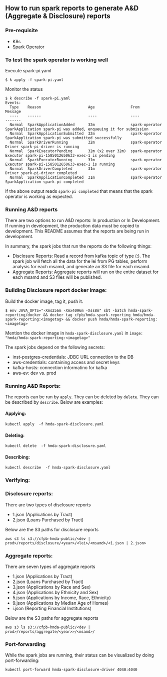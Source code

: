 ## How to run spark reports to generate A&D (Aggregate & Disclosure) reports

### Pre-requisite

- K8s
- Spark Operator

### To test the spark operator is working well

Execute spark-pi.yaml

```
$ k apply -f spark-pi.yaml
```

Monitor the status

```
$ k describe -f spark-pi.yaml
Events:
  Type    Reason                     Age                From            Message
  ----    ------                     ----               ----            -------
  Normal  SparkApplicationAdded      32m                spark-operator  SparkApplication spark-pi was added, enqueuing it for submission
  Normal  SparkApplicationSubmitted  32m                spark-operator  SparkApplication spark-pi was submitted successfully
  Normal  SparkDriverRunning         32m                spark-operator  Driver spark-pi-driver is running
  Normal  SparkExecutorPending       32m (x2 over 32m)  spark-operator  Executor spark-pi-1585012650633-exec-1 is pending
  Normal  SparkExecutorRunning       31m                spark-operator  Executor spark-pi-1585012650633-exec-1 is running
  Normal  SparkDriverCompleted       31m                spark-operator  Driver spark-pi-driver completed
  Normal  SparkApplicationCompleted  31m                spark-operator  SparkApplication spark-pi completed
```

If the above output reads `spark-pi completed` that means that the spark operator is working as expected.

### Running A&D reports

There are two options to run A&D reports: In production  or In Development. If running in development, the production data must be copied to development. This README assumes that the reports are being run in development. 

In summary, the spark jobs that run the reports do the following things:

- Disclosure Reports: Read a record from kafka topic of type (<lei>:<submission-id>). The spark job will fetch all the data for the lei from PG tables, perform analysis for each msamd, and generate an S3 file for each msamd. 
- Aggregate Reports: Aggregate reports will run on the entire dataset for each msamd and S3 files will be published. 

### Building Disclosure report docker image:

Build the docker image, tag it, push it. 

```
$ env JAVA_OPTS="-Xms256m -Xmx4096m -Xss8m" sbt -batch hmda-spark-reporting/docker && docker tag cfpb/hmda-spark-reporting hmda/hmda-spark-reporting:<imagetag> && docker push hmda/hmda-spark-reporting:<imagetag>
```

Mention the docker image in `hmda-spark-disclosure.yaml` in `image: "hmda/hmda-spark-reporting:<imagetag>"`

The spark jobs depend on the following secrets:

- inst-postgres-credentials: JDBC URL connection to the DB
- aws-credentials: containing access and secret keys
- kafka-hosts: connection informatino for kafka
- aws-ev: dev vs. prod


### Running A&D Reports:

The reports can be run by `apply`. They can be deleted by `delete`. They can be described by `describe`. Below are examples:

#### Applying:

`kubectl apply  -f hmda-spark-disclosure.yaml`

#### Deleting:

`kubectl delete  -f hmda-spark-disclosure.yaml`

#### Describing:

`kubectl describe  -f hmda-spark-disclosure.yaml`

### Verifying:

### Disclosure reports:

There are two types of disclosure reports 
- 1.json (Applications by Tract)
- 2.json (Loans Purchased by Tract)

Below are the S3 paths for disclosure reports

`aws s3 ls s3://cfpb-hmda-public/<dev | prod>/reports/disclosure/<year>/<lei>/<msamd>/<1.json | 2.json>`

### Aggregate reports:

There are seven types of aggregate reports

- 1.json (Applications by Tract)
- 2.json (Loans Purchased by Tract)
- 3.json (Applications by Race and Sex)
- 4.json (Applications by Ethnicity and Sex)
- 5.json (Applications by Income, Race, Ethnicity)
- 9.json (Applications by Median Age of Homes)
- i.json (Reporting Financial Institutions)

Below are the S3 paths for aggregate reports

`aws s3 ls s3://cfpb-hmda-public/<dev | prod>/reports/aggregate/<year>>/<msamd>/`

### Port-forwarding

While the spark jobs are running, their status can be visualized by doing port-forwarding:

`kubectl port-forward hmda-spark-disclosure-driver 4040:4040`
